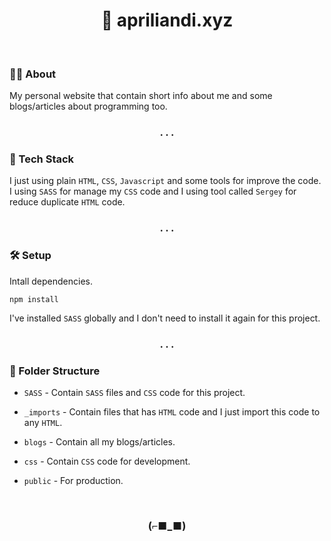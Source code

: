 <h1 align="center">👀 apriliandi.xyz</h1>

<br>

### 👨‍💻 About

My personal website that contain short info about me and some blogs/articles about programming too.

<h3 align="center">. . .</h3>

### 🧰 Tech Stack

I just using plain `HTML`, `CSS`, `Javascript` and some tools for improve the code. I using `SASS` for manage my `CSS` code and I using tool called `Sergey` for reduce duplicate `HTML` code.

<h3 align="center">. . .</h3>

### 🛠 Setup

Intall dependencies.

`npm install`

I've installed `SASS` globally and I don't need to install it again for this project.

<h3 align="center">. . .</h3>

### 📂 Folder Structure

- `SASS` - Contain `SASS` files and `CSS` code for this project.

- `_imports` - Contain files that has `HTML` code and I just import this code to any `HTML`.

- `blogs` - Contain all my blogs/articles.

- `css` - Contain `CSS` code for development.

- `public` - For production.

<br>
<h3 align="center">(⌐■_■)</h3>
<br>
